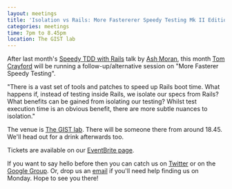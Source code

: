 ```yaml
---
layout: meetings
title: 'Isolation vs Rails: More Fastererer Speedy Testing Mk II Edition'
categories: meetings
time: 7pm to 8.45pm
location: The GIST lab
---
```



After last month's [Speedy TDD with Rails](http://www.slideshare.net/patchspace/speedy-tdd-with-rails-11062824) talk by [Ash Moran](http://www.patchspace.co.uk/), this month [Tom Crayford](http://www.tcrayford.net/) will be running a follow-up/alternative session on "More Fasterer Speedy Testing".

"There is a vast set of tools and patches to speed up Rails boot time. What happens if, instead of testing inside Rails, we isolate our specs from Rails? What benefits can be gained from isolating our testing? Whilst test execution time is an obvious benefit, there are more subtle nuances to isolation."

The venue is [The GIST lab](http://thegisthub.net/). There will be
someone there from around 18.45. We'll head out for a drink afterwards
too.

Tickets are available on our [EventBrite page](http://bit.ly/shrug1202).

If you want to say hello before then you can catch us on
[Twitter](http://twitter.com/sheffieldruby) or on the [Google
Group](http://groups.google.com/group/shrug-members). Or, drop us
an [email](mailto:hello@shrug.org) if you'll need help finding us
on Monday. Hope to see you there!


